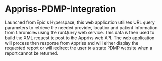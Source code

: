# Appriss-PDMP-Integration

Launched from Epic's Hyperspace, this web application utilizes URL query parameters to retrieve the needed provider, location and patient information from Chronicles using the runQuery web service.  This data is then used to build the XML request to post to the Appriss web API.  The web application will process then response from Appriss and will either display the requested report or will redirect the user to a state PDMP website when a report cannot be returned.
